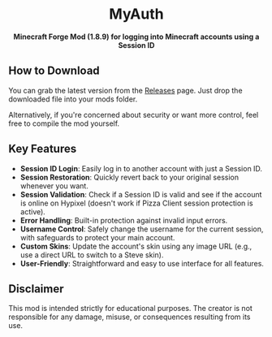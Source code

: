 <div align="center">

# MyAuth

**Minecraft Forge Mod (1.8.9) for logging into Minecraft accounts using a Session ID**
</div>

## How to Download
You can grab the latest version from the [Releases](https://github.com/birajrai/MyAuth/releases) page. Just drop the downloaded file into your mods folder.

Alternatively, if you're concerned about security or want more control, feel free to compile the mod yourself.

## Key Features
- **Session ID Login**: Easily log in to another account with just a Session ID.
- **Session Restoration**: Quickly revert back to your original session whenever you want.
- **Session Validation**: Check if a Session ID is valid and see if the account is online on Hypixel (doesn't work if Pizza Client session protection is active).
- **Error Handling**: Built-in protection against invalid input errors.
- **Username Control**: Safely change the username for the current session, with safeguards to protect your main account.
- **Custom Skins**: Update the account's skin using any image URL (e.g., use a direct URL to switch to a Steve skin).
- **User-Friendly**: Straightforward and easy to use interface for all features.

## Disclaimer
This mod is intended strictly for educational purposes. The creator is not responsible for any damage, misuse, or consequences resulting from its use.
